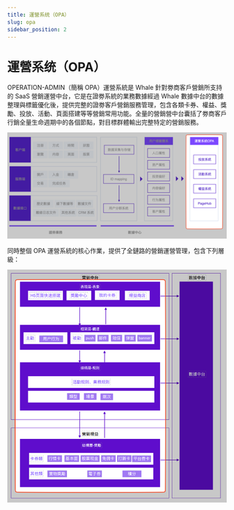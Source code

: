 ```yaml
---
title: 運營系统（OPA）
slug: opa
sidebar_position: 2
---
```



# 運營系统（OPA）

OPERATION-ADMIN（簡稱 OPA）運營系統是 Whale 針對劵商客戶營銷所支持的 SaaS 營銷運營中台，它是在證劵系統的業務數據經過 Whale 數據中台的數據整理與標籤優化後，提供完整的證劵客戶營銷服務管理，包含各類卡券、權益、獎勵、投放、活動、頁⾯搭建等等營銷常⽤功能。全量的營銷營中台囊括了劵商客戶行銷全量⽣命週期中的各個節點，對目標群體輸出完整特定的營銷服務。

<img src="./assets/DvIxbsr0fo1glpxFLwecywLKnIg.png"/>

同時整個 OPA 運營系統的核心作業，提供了全鏈路的營銷運營管理，包含下列層級：

     

<img src="./assets/VbXgbHxploEGkVxKyorc3Lcun8g.png"/>


